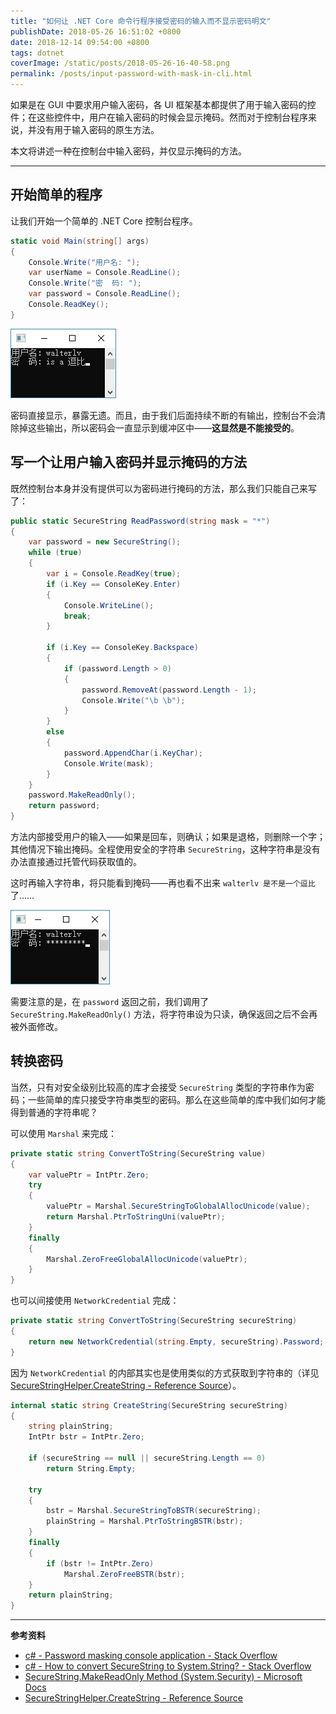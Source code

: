 ```yaml
---
title: "如何让 .NET Core 命令行程序接受密码的输入而不显示密码明文"
publishDate: 2018-05-26 16:51:02 +0800
date: 2018-12-14 09:54:00 +0800
tags: dotnet
coverImage: /static/posts/2018-05-26-16-40-58.png
permalink: /posts/input-password-with-mask-in-cli.html
---
```


如果是在 GUI 中要求用户输入密码，各 UI 框架基本都提供了用于输入密码的控件；在这些控件中，用户在输入密码的时候会显示掩码。然而对于控制台程序来说，并没有用于输入密码的原生方法。

本文将讲述一种在控制台中输入密码，并仅显示掩码的方法。

---

## 开始简单的程序

让我们开始一个简单的 .NET Core 控制台程序。

```csharp
static void Main(string[] args)
{
    Console.Write("用户名: ");
    var userName = Console.ReadLine();
    Console.Write("密  码: ");
    var password = Console.ReadLine();
    Console.ReadKey();
}
```

![初步的程序](/static/posts/2018-05-26-16-40-58.png)

密码直接显示，暴露无遗。而且，由于我们后面持续不断的有输出，控制台不会清除掉这些输出，所以密码会一直显示到缓冲区中——**这显然是不能接受的**。

## 写一个让用户输入密码并显示掩码的方法

既然控制台本身并没有提供可以为密码进行掩码的方法，那么我们只能自己来写了：

```csharp
public static SecureString ReadPassword(string mask = "*")
{
    var password = new SecureString();
    while (true)
    {
        var i = Console.ReadKey(true);
        if (i.Key == ConsoleKey.Enter)
        {
            Console.WriteLine();
            break;
        }

        if (i.Key == ConsoleKey.Backspace)
        {
            if (password.Length > 0)
            {
                password.RemoveAt(password.Length - 1);
                Console.Write("\b \b");
            }
        }
        else
        {
            password.AppendChar(i.KeyChar);
            Console.Write(mask);
        }
    }
    password.MakeReadOnly();
    return password;
}
```

方法内部接受用户的输入——如果是回车，则确认；如果是退格，则删除一个字；其他情况下输出掩码。全程使用安全的字符串 `SecureString`，这种字符串是没有办法直接通过托管代码获取值的。

这时再输入字符串，将只能看到掩码——再也看不出来 `walterlv 是不是一个逗比` 了……

![有掩码的输入](/static/posts/2018-05-26-16-49-03.png)

需要注意的是，在 `password` 返回之前，我们调用了 `SecureString.MakeReadOnly()` 方法，将字符串设为只读，确保返回之后不会再被外面修改。

## 转换密码

当然，只有对安全级别比较高的库才会接受 `SecureString` 类型的字符串作为密码；一些简单的库只接受字符串类型的密码。那么在这些简单的库中我们如何才能得到普通的字符串呢？

可以使用 `Marshal` 来完成：

```csharp
private static string ConvertToString(SecureString value)
{
    var valuePtr = IntPtr.Zero;
    try
    {
        valuePtr = Marshal.SecureStringToGlobalAllocUnicode(value);
        return Marshal.PtrToStringUni(valuePtr);
    }
    finally
    {
        Marshal.ZeroFreeGlobalAllocUnicode(valuePtr);
    }
}
```

也可以间接使用 `NetworkCredential` 完成：

```csharp
private static string ConvertToString(SecureString secureString)
{
    return new NetworkCredential(string.Empty, secureString).Password;
}
```

因为 `NetworkCredential` 的内部其实也是使用类似的方式获取到字符串的（详见 [SecureStringHelper.CreateString - Reference Source](https://referencesource.microsoft.com/#System/net/System/Net/UnsafeNativeMethods.cs,182c88988a485cda,references)）。

```csharp
internal static string CreateString(SecureString secureString)
{
    string plainString;
    IntPtr bstr = IntPtr.Zero;

    if (secureString == null || secureString.Length == 0)
        return String.Empty;

    try
    {
        bstr = Marshal.SecureStringToBSTR(secureString);
        plainString = Marshal.PtrToStringBSTR(bstr);
    }
    finally
    {
        if (bstr != IntPtr.Zero)
            Marshal.ZeroFreeBSTR(bstr);
    }
    return plainString;
}
```

---

**参考资料**

- [c# - Password masking console application - Stack Overflow](https://stackoverflow.com/q/3404421/6233938)
- [c# - How to convert SecureString to System.String? - Stack Overflow](https://stackoverflow.com/q/818704/6233938)
- [SecureString.MakeReadOnly Method (System.Security) - Microsoft Docs](https://docs.microsoft.com/en-us/dotnet/api/system.security.securestring.makereadonly?redirectedfrom=MSDN&view=netframework-4.7.2#System_Security_SecureString_MakeReadOnly?wt.mc_id=MVP)
- [SecureStringHelper.CreateString - Reference Source](https://referencesource.microsoft.com/#System/net/System/Net/UnsafeNativeMethods.cs,182c88988a485cda,references)


